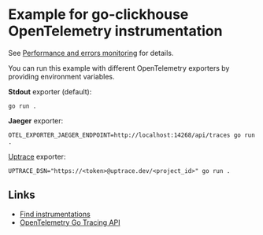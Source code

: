 # Example for go-clickhouse OpenTelemetry instrumentation

See [Performance and errors monitoring](https://clickhouse.uptrace.dev/guide/monitoring.html) for
details.

You can run this example with different OpenTelemetry exporters by providing environment variables.

**Stdout** exporter (default):

```shell
go run .
```

**Jaeger** exporter:

```shell
OTEL_EXPORTER_JAEGER_ENDPOINT=http://localhost:14268/api/traces go run .
```

[Uptrace](https://github.com/uptrace/uptrace) exporter:

```shell
UPTRACE_DSN="https://<token>@uptrace.dev/<project_id>" go run .
```

## Links

- [Find instrumentations](https://opentelemetry.uptrace.dev/instrumentations/?lang=go)
- [OpenTelemetry Go Tracing API](https://opentelemetry.uptrace.dev/guide/go-tracing.html)
